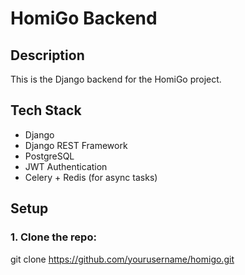 # HomiGo Backend

## Description
This is the Django backend for the HomiGo project.

## Tech Stack
- Django
- Django REST Framework
- PostgreSQL
- JWT Authentication
- Celery + Redis (for async tasks)

## Setup

### 1. Clone the repo:

git clone https://github.com/yourusername/homigo.git

